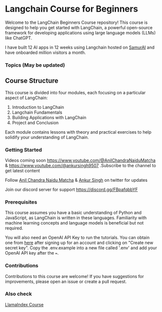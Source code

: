 # Langchain Course for Beginners

Welcome to the LangChain Beginners Course repository! This course is designed to help you get started with LangChain, a powerful open-source framework for developing applications using large language models (LLMs) like ChatGPT.

I have built 12 AI apps in 12 weeks using Langchain hosted on [SamurAI](https://thesamur.ai) and have onboarded million visitors a month.


### Topics (May be updated)

## Course Structure

This course is divided into four modules, each focusing on a particular aspect of LangChain:

1. Introduction to LangChain
2. Langchain Fundamentals
3. Building Applications with LangChain
4. Project and Conclusion

Each module contains lessons with theory and practical exercises to help solidify your understanding of LangChain.



### Getting Started

Videos coming soon https://www.youtube.com/@AnilChandraNaiduMatcha & https://www.youtube.com/@ankursingh9507
.Subscribe to the channel to get latest content

Follow [Anil Chandra Naidu Matcha](https://twitter.com/matchaman11) & [Ankur Singh](https://twitter.com/ankur_maker) on twitter for updates

Join our discord server for support https://discord.gg/FBpafqbbYF


### Prerequisites

This course assumes you have a basic understanding of Python and JavaScript, as LangChain is written in these languages. Familiarity with machine learning concepts and language models is beneficial but not required.

You will also need an OpenAI API Key to run the tutorials. You can obtain one from [here](https://platform.openai.com/account/api-keys) after signing up for an account and clicking on "Create new secret key". Copy the .env.example into a new file called '.env' and add your OpenAI API key after the `=`.

### Contributions

Contributions to this course are welcome! If you have suggestions for improvements, please open an issue or create a pull request.

### Also check

[LlamaIndex Course](https://github.com/SamurAIGPT/LlamaIndex-course)

